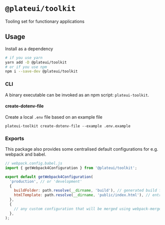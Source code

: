 # `@plateui/toolkit`

Tooling set for functionary applications

## Usage

Install as a dependency

```bash
# if you use yarn
yarn add -D @plateui/toolkit
# or if you use npm
npm i --save-dev @plateui/toolkit
```

### CLI

A binary executable can be invoked as an npm script: `plateui-toolkit`.

#### create-dotenv-file

Create a local `.env` file based on an example file

`plateui-toolkit create-dotenv-file --example .env.example`

### Exports

This package also provides some centralised default configurations for e.g. webpack and babel.

```js
// webpack.config.babel.js
import { getWebpack4Configuration } from '@plateui/toolkit';

export default getWebpack4Configuration(
  'production', // or 'development'
  {
    buildFolder: path.resolve(__dirname, 'build'), // generated build folder
    htmlTemplate: path.resolve(__dirname, 'public/index.html'), // entry point for HtmlWebpackPlugin
  },
  {
    // any custom configuration that will be merged using webpack-merge
  },
);
```
